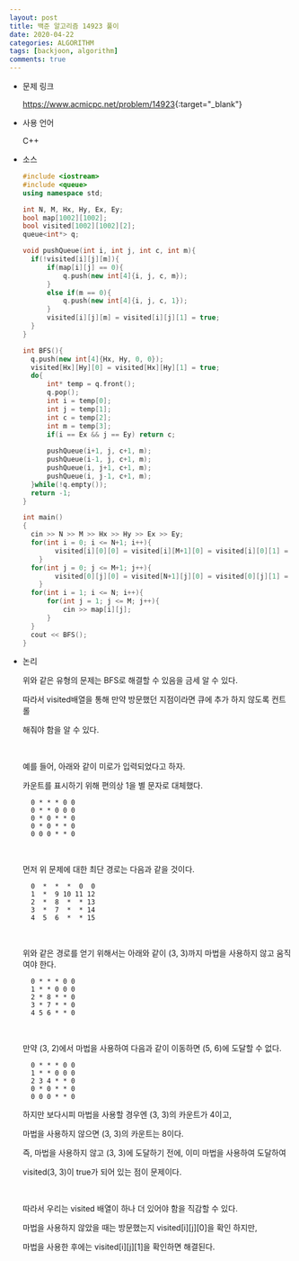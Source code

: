 ```yaml
---
layout: post
title: 백준 알고리즘 14923 풀이
date: 2020-04-22
categories: ALGORITHM
tags: [backjoon, algorithm]
comments: true
---
```


* 문제 링크

  <https://www.acmicpc.net/problem/14923>{:target="_blank"}

* 사용 언어

  C++

* 소스

  ```c++
  #include <iostream>
  #include <queue>
  using namespace std;
  
  int N, M, Hx, Hy, Ex, Ey;
  bool map[1002][1002];
  bool visited[1002][1002][2];
  queue<int*> q;
  
  void pushQueue(int i, int j, int c, int m){
  	if(!visited[i][j][m]){
  		if(map[i][j] == 0){
  			q.push(new int[4]{i, j, c, m});
  		}
  		else if(m == 0){
  			q.push(new int[4]{i, j, c, 1});
  		}
  		visited[i][j][m] = visited[i][j][1] = true;
  	}
  }
  
  int BFS(){
  	q.push(new int[4]{Hx, Hy, 0, 0});
  	visited[Hx][Hy][0] = visited[Hx][Hy][1] = true;
  	do{
  		int* temp = q.front();
  		q.pop();
  		int i = temp[0];
  		int j = temp[1];
  		int c = temp[2];
  		int m = temp[3];
  		if(i == Ex && j == Ey) return c;
  		
  		pushQueue(i+1, j, c+1, m);
  		pushQueue(i-1, j, c+1, m);
  		pushQueue(i, j+1, c+1, m);
  		pushQueue(i, j-1, c+1, m);
  	}while(!q.empty());
  	return -1;
  }
  
  int main()
  {
  	cin >> N >> M >> Hx >> Hy >> Ex >> Ey;
  	for(int i = 0; i <= N+1; i++){
          visited[i][0][0] = visited[i][M+1][0] = visited[i][0][1] = visited[i][M+1][1] = true;
      }
  	for(int j = 0; j <= M+1; j++){
          visited[0][j][0] = visited[N+1][j][0] = visited[0][j][1] = visited[N+1][j][1] = true;
      }
  	for(int i = 1; i <= N; i++){
  		for(int j = 1; j <= M; j++){
  			cin >> map[i][j];
  		}
  	}
  	cout << BFS();
  } 
  ```
  
* 논리

  위와 같은 유형의 문제는 BFS로 해결할 수 있음을 금세 알 수 있다.
  
  따라서 visited배열을 통해 만약 방문했던 지점이라면 큐에 추가 하지 않도록 컨트롤 
  
  해줘야 함을 알 수 있다.
  
  <br>
  
  예를 들어, 아래와 같이 미로가 입력되었다고 하자.
  
  카운트를 표시하기 위해 편의상 1을 별 문자로 대체했다.
  
		0 * * * 0 0
		0 * * 0 0 0
		0 * 0 * * 0
		0 * 0 * * 0
		0 0 0 * * 0
  
  <br>
  
  먼저 위 문제에 대한 최단 경로는 다음과 같을 것이다.
  
		0  *  *  *  0  0
		1  *  9 10 11 12
		2  *  8  *  * 13
		3  *  7  *  * 14
		4  5  6  *  * 15
	
  <br>
		
  위와 같은 경로를 얻기 위해서는 아래와 같이 (3, 3)까지 마법을 사용하지 않고 움직여야 한다.
  
		0 * * * 0 0
		1 * * 0 0 0
		2 * 8 * * 0
		3 * 7 * * 0
		4 5 6 * * 0	
	
  <br>
  
  만약 (3, 2)에서 마법을 사용하여 다음과 같이 이동하면 (5, 6)에 도달할 수 없다.
  
		0 * * * 0 0
		1 * * 0 0 0
		2 3 4 * * 0
		0 * 0 * * 0
		0 0 0 * * 0
  
  하지만 보다시피 마법을 사용할 경우엔 (3, 3)의 카운트가 4이고,
  
  마법을 사용하지 않으면 (3, 3)의 카운트는 8이다.
  
  즉, 마법을 사용하지 않고 (3, 3)에 도달하기 전에, 이미 마법을 사용하여 도달하여
  
  visited(3, 3)이 true가 되어 있는 점이 문제이다.
  
  <br>
  
  따라서 우리는 visited 배열이 하나 더 있어야 함을 직감할 수 있다.
  
  마법을 사용하지 않았을 때는 방문했는지 visited[i][j][0]을 확인 하지만,
  
  마법을 사용한 후에는 visited[i][j][1]을 확인하면 해결된다.